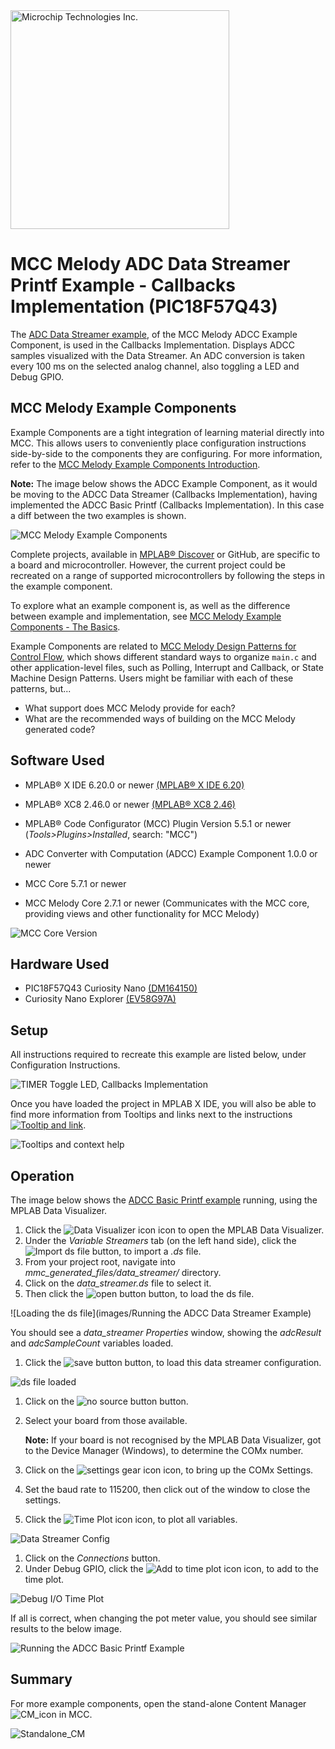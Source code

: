 <a target="_blank" href="https://www.microchip.com/" id="top-of-page">
   <picture>
      <source media="(prefers-color-scheme: light)" srcset="images/mchp_logo_light.png" width="350">
      <source media="(prefers-color-scheme: dark)" srcset="images/mchp_logo_dark.png" width="350">
      <img alt="Microchip Technologies Inc." src="https://www.microchip.com/content/experience-fragments/mchp/en_us/site/header/master/_jcr_content/root/responsivegrid/header/logo.coreimg.100.300.png/1605828081463/microchip.png">
   </picture>
</a>

# MCC Melody ADC Data Streamer Printf Example - Callbacks Implementation (PIC18F57Q43)

The [ADC Data Streamer example](https://onlinedocs.microchip.com/v2/keyword-lookup?keyword=MCC.MELODY.EXAMPLES.RUNNING.ADCC.DATA.STREAMER&version=latest&redirect=true "Analog-to-Digital Conversion (ADC) Data Streamer example"), of the MCC Melody ADCC Example Component, is used in the Callbacks Implementation.  Displays ADCC samples visualized with the Data Streamer. An ADC conversion is taken every 100 ms on the selected analog channel, also toggling a LED and Debug GPIO. 

## MCC Melody Example Components
Example Components are a tight integration of learning material directly into MCC. This allows users to conveniently place configuration instructions side-by-side to the components they are configuring. For more information, refer to the [MCC Melody Example Components Introduction](https://onlinedocs.microchip.com/v2/keyword-lookup?keyword=MCC.MELODY.EXAMPLES&version=latest&redirect=true). 

**Note:** The image below shows the ADCC Example Component, as it would be moving to the ADCC Data Streamer (Callbacks Implementation), having implemented the ADCC Basic Printf (Callbacks Implementation). In this case a diff between the two examples is shown. 

![MCC Melody Example Components](images/ADCCDataStreamer_CallbacksFromBasiPrintfCallbacks-Intro.png)


Complete projects, available in [MPLAB® Discover](https://mplab-discover.microchip.com) or GitHub, are specific to a board and microcontroller. However, the current project could be recreated on a range of supported microcontrollers by following the steps in the example component.

To explore what an example component is, as well as the difference between example and implementation, see [MCC Melody Example Components - The Basics](https://onlinedocs.microchip.com/v2/keyword-lookup?keyword=MCC.MELODY.EXAMPLES.BASICS&version=latest&redirect=true).

Example Components are related to [MCC Melody Design Patterns for Control Flow](https://onlinedocs.microchip.com/g/GUID-7CE1AEE9-2487-4E7B-B26B-93A577BA154E), which shows different standard ways to organize `main.c` and other application-level files, such as Polling, Interrupt and Callback, or State Machine Design Patterns. Users might be familiar with each of these patterns, but...
- What support does MCC Melody provide for each?
- What are the recommended ways of building on the MCC Melody generated code? 

## Software Used
- MPLAB® X IDE 6.20.0 or newer [(MPLAB® X IDE 6.20)](https://www.microchip.com/en-us/development-tools-tools-and-software/mplab-x-ide)
- MPLAB® XC8 2.46.0 or newer [(MPLAB® XC8 2.46)](https://www.microchip.com/en-us/tools-resources/develop/mplab-xc-compilers/xc8)

- MPLAB® Code Configurator (MCC) Plugin Version 5.5.1 or newer (*Tools>Plugins>Installed*, search: "MCC")
- ADC Converter with Computation (ADCC) Example Component 1.0.0 or newer
- MCC Core 5.7.1 or newer 
- MCC Melody Core 2.7.1 or newer (Communicates with the MCC core, providing views and other functionality for MCC Melody)

![MCC Core Version](images/MCC_Core_ContentLibrary_Versions.png)  


## Hardware Used
- PIC18F57Q43 Curiosity Nano [(DM164150)](https://www.microchip.com/en-us/development-tool/DM164150)
- Curiosity Nano Explorer [(EV58G97A)](https://www.microchip.com/en-us/development-tool/EV58G97A)


## Setup
All instructions required to recreate this example are listed below, under Configuration Instructions.   

![TIMER Toggle LED, Callbacks Implementation](images/ADCC_DataStreamer_Callbacks-ConfigComplete.png)

Once you have loaded the project in MPLAB X IDE, you will also be able to find more information from Tooltips and links next to the instructions 
[![Tooltip and link](images/Icon-info-circle-fill.png "Find the Tx pin from your schematic and set it in Pin Grid View.")](https://onlinedocs.microchip.com/v2/keyword-lookup?keyword=MCC.MELODY.CONFIGHELP.UART.CNANO&version=latest&redirect=true).


![Tooltips and context help](images/PinsConfiguration_SelectPinForUartTx.png)


## Operation
The image below shows the [ADCC Basic Printf example](https://onlinedocs.microchip.com/v2/keyword-lookup?keyword=MCC.MELODY.EXAMPLES.RUNNING.ADCC.PRINTF&version=latest&redirect=true
) running, using the MPLAB Data Visualizer. 

1) Click the ![Data Visualizer icon](images/Icon-MPLAB-DataVisualizer_1cm.png) icon to open the MPLAB Data Visualizer.
2) Under the *Variable Streamers* tab (on the left hand side), click the ![Import ds file](images/button-import-ds-file.png "Import DS file.") button, to import a *.ds* file.
3) From your project root, navigate into *mmc_generated_files/data_streamer/* directory.
4) Click on the *data_streamer.ds* file to select it. 
5) Then click the ![open button](images/button-open.png) button, to load the ds file.

![Loading the ds file](images/Running the ADCC Data Streamer Example)

You should see a *data_streamer Properties* window, showing the *adcResult* and *adcSampleCount* variables loaded. 

1) Click the ![save button](images/button-save.png) button, to load this data streamer configuration. 

![ds file loaded](images/ds_file_loaded_1_12cm.png)

1) Click on the ![no source button](images/button-no-source.png) button.
2) Select your board from those available. 

   **Note:** If your board is not recognised by the MPLAB Data Visualizer, got to the Device Manager (Windows), to determine the COMx number.  

3) Click on the ![settings gear icon](images/Icon-DataVisualizer-SettingsGear.png) icon, to bring up the COMx Settings. 
4) Set the baud rate to 115200, then click out of the window to close the settings. 
5) Click the ![Time Plot icon](images/Icon-DataVisualizer_TimePlot.png) icon, to plot all variables. 

![Data Streamer Config](images/DataStreamerConfig_25cm.png)

1) Click on the *Connections* button.
2) Under Debug GPIO, click the ![Add to time plot icon](images/Icon-DataVisualizer_TimePlot.png "Display as raw data on time plot.") icon, to add to the time plot.

![Debug I/O Time Plot](images/DebugIO_TimePlot_8cm.png)

If all is correct, when changing the pot meter value, you should see similar results to the below image.  

![Running the ADCC Basic Printf Example](images/Running_the_ADCC_Data_Streamer_Example.png)


## Summary
For more example components, open the stand-alone Content Manager ![CM_icon](images/Icon-MPLAB-CM24.png) in MCC. 

![Standalone_CM](images/MCC_ContentManager_Examples_18cm.png) 

